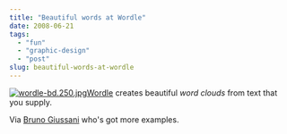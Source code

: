 ```yaml
---
title: "Beautiful words at Wordle"
date: 2008-06-21
tags: 
  - "fun"
  - "graphic-design"
  - "post"
slug: beautiful-words-at-wordle
---
```


[![wordle-bd.250.jpg](/assets/images/wordle-bd2501.jpg)](http://wordle.net)[Wordle](http://wordle.net) creates beautiful _word clouds_ from text that you supply.

Via [Bruno Giussani](http://www.lunchoverip.com/2008/06/word-clouds.html) who's got more examples.
